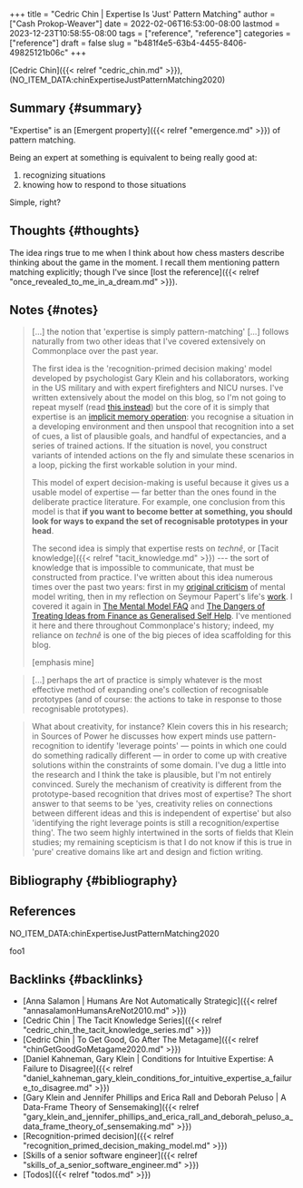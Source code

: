 +++
title = "Cedric Chin | Expertise Is 'Just' Pattern Matching"
author = ["Cash Prokop-Weaver"]
date = 2022-02-06T16:53:00-08:00
lastmod = 2023-12-23T10:58:55-08:00
tags = ["reference", "reference"]
categories = ["reference"]
draft = false
slug = "b481f4e5-63b4-4455-8406-49825121b06c"
+++

[Cedric Chin]({{< relref "cedric_chin.md" >}}), (NO_ITEM_DATA:chinExpertiseJustPatternMatching2020)


## Summary {#summary}

"Expertise" is an [Emergent property]({{< relref "emergence.md" >}}) of pattern matching.

Being an expert at something is equivalent to being really good at:

1.  recognizing situations
2.  knowing how to respond to those situations

Simple, right?


## Thoughts {#thoughts}

The idea rings true to me when I think about how chess masters describe thinking about the game in the moment. I recall them mentioning pattern matching explicitly; though I've since [lost the reference]({{< relref "once_revealed_to_me_in_a_dream.md" >}}).


## Notes {#notes}

> [...] the notion that 'expertise is simply pattern-matching' [...] follows naturally from two other ideas that I've covered extensively on Commonplace over the past year.
>
> The first idea is the 'recognition-primed decision making' model developed by psychologist Gary Klein and his collaborators, working in the US military and with expert firefighters and NICU nurses. I've written extensively about the model on this blog, so I'm not going to repeat myself (read [this instead](https://commoncog.com/putting-mental-models-to-practice/)) but the core of it is simply that expertise is an [implicit memory operation](https://commoncog.com/everything-you-need-to-know-about-human-learning-and-memory-retention/#-recognition-the-basis-of-expertise): you recognise a situation in a developing environment and then unspool that recognition into a set of cues, a list of plausible goals, and handful of expectancies, and a series of trained actions. If the situation is novel, you construct variants of intended actions on the fly and simulate these scenarios in a loop, picking the first workable solution in your mind.
>
> This model of expert decision-making is useful because it gives us a usable model of expertise — far better than the ones found in the deliberate practice literature. For example, one conclusion from this model is that **if you want to become better at something, you should look for ways to expand the set of recognisable prototypes in your head**.
>
> The second idea is simply that expertise rests on _technê_, or [Tacit knowledge]({{< relref "tacit_knowledge.md" >}}) --- the sort of knowledge that is impossible to communicate, that must be constructed from practice. I've written about this idea numerous times over the past two years: first in my [original criticism](https://commoncog.com/the-mental-model-fallacy/) of mental model writing, then in my reflection on Seymour Papert's life's [work](https://commoncog.com/you-cant-teach-what-they-arent-ready-to-know/). I covered it again in [The Mental Model FAQ](https://commoncog.com/the-mental-model-faq/) and [The Dangers of Treating Ideas from Finance as Generalised Self Help](https://commoncog.com/the-dangers-of-treating-ideas-from-finance-as-generalised-self-help/). I've mentioned it here and there throughout Commonplace's history; indeed, my reliance on _technê_ is one of the big pieces of idea scaffolding for this blog.
>
> [emphasis mine]

<!--quoteend-->

> [...] perhaps the art of practice is simply whatever is the most effective method of expanding one's collection of recognisable prototypes (and of course: the actions to take in response to those recognisable prototypes).

<!--quoteend-->

> What about creativity, for instance? Klein covers this in his research; in Sources of Power he discusses how expert minds use pattern-recognition to identify 'leverage points' — points in which one could do something radically different — in order to come up with creative solutions within the constraints of some domain. I've dug a little into the research and I think the take is plausible, but I'm not entirely convinced. Surely the mechanism of creativity is different from the prototype-based recognition that drives most of expertise? The short answer to that seems to be 'yes, creativity relies on connections between different ideas and this is independent of expertise' but also 'identifying the right leverage points is still a recognition/expertise thing'. The two seem highly intertwined in the sorts of fields that Klein studies; my remaining scepticism is that I do not know if this is true in 'pure' creative domains like art and design and fiction writing.


## Bibliography {#bibliography}

## References

<style>.csl-entry{text-indent: -1.5em; margin-left: 1.5em;}</style><div class="csl-bib-body">
  <div class="csl-entry">NO_ITEM_DATA:chinExpertiseJustPatternMatching2020</div>
</div>

foo1


## Backlinks {#backlinks}

-   [Anna Salamon | Humans Are Not Automatically Strategic]({{< relref "annasalamonHumansAreNot2010.md" >}})
-   [Cedric Chin | The Tacit Knowledge Series]({{< relref "cedric_chin_the_tacit_knowledge_series.md" >}})
-   [Cedric Chin | To Get Good, Go After The Metagame]({{< relref "chinGetGoodGoMetagame2020.md" >}})
-   [Daniel Kahneman, Gary Klein | Conditions for Intuitive Expertise: A Failure to Disagree]({{< relref "daniel_kahneman_gary_klein_conditions_for_intuitive_expertise_a_failure_to_disagree.md" >}})
-   [Gary Klein and Jennifer Phillips and Erica Rall and Deborah Peluso | A Data-Frame Theory of Sensemaking]({{< relref "gary_klein_and_jennifer_phillips_and_erica_rall_and_deborah_peluso_a_data_frame_theory_of_sensemaking.md" >}})
-   [Recognition-primed decision]({{< relref "recognition_primed_decision_making_model.md" >}})
-   [Skills of a senior software engineer]({{< relref "skills_of_a_senior_software_engineer.md" >}})
-   [Todos]({{< relref "todos.md" >}})
